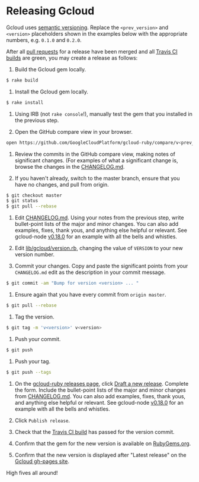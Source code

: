 # Releasing Gcloud

Gcloud uses [semantic versioning](http://semver.org). Replace the `<prev_version>` and `<version>` placeholders shown in the examples below with the appropriate numbers, e.g. `0.1.0` and `0.2.0`.

After all [pull requests](https://github.com/GoogleCloudPlatform/gcloud-ruby/pulls) for a release have been merged and all [Travis CI builds](https://travis-ci.org/GoogleCloudPlatform/gcloud-ruby) are green, you may create a release as follows:

1. Build the Gcloud gem locally.

  ```sh
  $ rake build
  ```

1. Install the Gcloud gem locally.

  ```sh
  $ rake install
  ```

1. Using IRB (not `rake console`!), manually test the gem that you installed in the previous step.

1. Open the GitHub compare view in your browser.

  ```sh
  open https://github.com/GoogleCloudPlatform/gcloud-ruby/compare/v<prev_version>...master
  ```

1. Review the commits in the GitHub compare view, making notes of significant changes. (For examples of what a significant change is, browse the changes in the [CHANGELOG.md](CHANGELOG.md).

1. If you haven't already, switch to the master branch, ensure that you have no changes, and pull from origin.

  ```sh
  $ git checkout master
  $ git status
  $ git pull --rebase
  ```

1. Edit [CHANGELOG.md](CHANGELOG.md). Using your notes from the previous step, write bullet-point lists of the major and minor changes. You can also add examples, fixes, thank yous, and anything else helpful or relevant. See gcloud-node [v0.18.0](https://github.com/GoogleCloudPlatform/gcloud-node/releases/tag/v0.18.0) for an example with all the bells and whistles.

1. Edit [lib/gcloud/version.rb](lib/gcloud/version.rb), changing the value of `VERSION` to your new version number.

1. Commit your changes. Copy and paste the significant points from your `CHANGELOG.md` edit as the description in your commit message.

  ```sh
  $ git commit -am "Bump for version <version> ... "
  ```

1. Ensure again that you have every commit from `origin master`.

  ```sh
  $ git pull --rebase
  ```

1. Tag the version.

  ```sh
  $ git tag -m 'v<version>' v<version>
  ```

1. Push your commit.

  ```sh
  $ git push
  ```

1. Push your tag.

  ```sh
  $ git push --tags
  ```

1. On the [gcloud-ruby releases page](https://github.com/GoogleCloudPlatform/gcloud-ruby/releases), click [Draft a new release](https://github.com/GoogleCloudPlatform/gcloud-ruby/releases/new). Complete the form. Include the bullet-point lists of the major and minor changes from [CHANGELOG.md](CHANGELOG.md). You can also add examples, fixes, thank yous, and anything else helpful or relevant. See gcloud-node [v0.18.0](https://github.com/GoogleCloudPlatform/gcloud-node/releases/tag/v0.18.0) for an example with all the bells and whistles.

1. Click `Publish release`.

1. Check that the [Travis CI build](https://travis-ci.org/GoogleCloudPlatform/gcloud-ruby) has passed for the version commit.

1. Confirm that the gem for the new version is available on [RubyGems.org](https://rubygems.org/gems/gcloud).

1. Confirm that the new version is displayed after "Latest release" on the [Gcloud gh-pages site](http://googlecloudplatform.github.io/gcloud-ruby/).

High fives all around!
